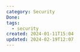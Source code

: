 ```yaml
---
category: Security
Done: 
tags:
  - security
created: 2024-01-11T15:04
updated: 2024-02-19T12:07
---
```

